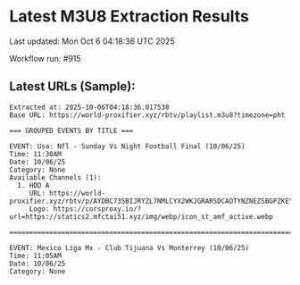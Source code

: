 # Latest M3U8 Extraction Results

Last updated: Mon Oct  6 04:18:36 UTC 2025

Workflow run: #915

## Latest URLs (Sample):
```
Extracted at: 2025-10-06T04:18:36.017538
Base URL: https://world-proxifier.xyz/rbtv/playlist.m3u8?timezone=pht

=== GROUPED EVENTS BY TITLE ===

EVENT: Usa: Nfl - Sunday Vs Night Football Final (10/06/25)
Time: 11:30AM
Date: 10/06/25
Category: None
Available Channels (1):
  1. HDD A
     URL: https://world-proxifier.xyz/rbtv/p/AYDBC73SBIJRYZL7NMLCYX2WKJGRARSDCAOTYNZNEZSBGPZKEYUSINK5CJ2V2XSRLQIHS73QNJVWWY37ORVXE7DPAABBYBQHAEEAAZA/index.m3u8
     Logo: https://corsproxy.io/?url=https://statics2.mfctai51.xyz/img/webp/icon_st_amf_active.webp

================================================================================

EVENT: Mexico Liga Mx - Club Tijuana Vs Monterrey (10/06/25)
Time: 11:05AM
Date: 10/06/25
Category: None
```
